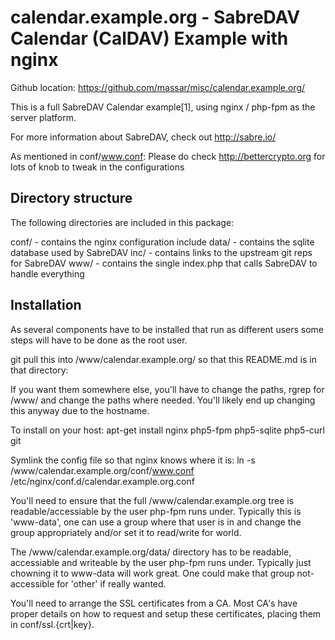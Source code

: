 calendar.example.org - SabreDAV Calendar (CalDAV) Example with nginx
====================================================================

Github location: https://github.com/massar/misc/calendar.example.org/

This is a full SabreDAV Calendar example[1], using nginx / php-fpm as the server platform.

For more information about SabreDAV, check out http://sabre.io/

As mentioned in conf/www.conf:
 Please do check http://bettercrypto.org for lots of knob to tweak in the configurations

Directory structure
-------------------
The following directories are included in this package:

conf/ - contains the nginx configuration include
data/ - contains the sqlite database used by SabreDAV
inc/  - contains links to the upstream git reps for SabreDAV
www/  - contains the single index.php that calls SabreDAV to handle everything

Installation
------------

As several components have to be installed that run as different users some steps will have to be done as the root user.

git pull this into /www/calendar.example.org/ so that this README.md is in that directory:

If you want them somewhere else, you'll have to change the paths, rgrep for /www/ and
change the paths where needed. You'll likely end up changing this anyway due to the hostname.

To install on your host:
apt-get install nginx php5-fpm php5-sqlite php5-curl git

Symlink the config file so that nginx knows where it is:
ln -s /www/calendar.example.org/conf/www.conf /etc/nginx/conf.d/calendar.example.org.conf

You'll need to ensure that the full /www/calendar.example.org tree is readable/accessiable
by the user php-fpm runs under. Typically this is 'www-data', one can use a group where that
user is in and change the group appropriately and/or set it to read/write for world.

The /www/calendar.example.org/data/ directory has to be readable, accessiable and writeable
by the user php-fpm runs under. Typically just chowning it to www-data will work great.
One could make that group not-accessible for 'other' if really wanted.

You'll need to arrange the SSL certificates from a CA. Most CA's have proper details
on how to request and setup these certificates, placing them in conf/ssl.{crt|key}.

